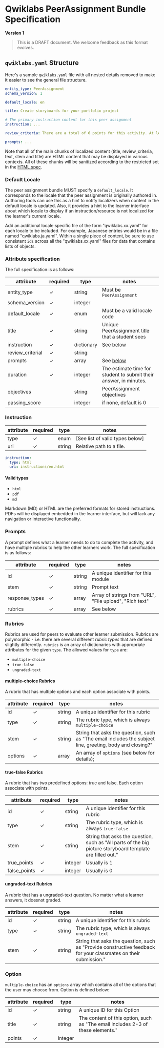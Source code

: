 # Qwiklabs PeerAssignment Bundle Specification

**Version 1**

> This is a DRAFT document. We welcome feedback as this format evolves.

## `qwiklabs.yaml` Structure

Here's a sample `qwiklabs.yaml` file with all nested details removed to make it
easier to see the general file structure.

```yaml
entity_type: PeerAssignment
schema_version: 1

default_locale: en

title: Create storyboards for your portfolio project

# The primary instruction content for this peer assignment
instruction: ...

review_criteria: There are a total of 6 points for this activity. At least two of your peers will evaluate your project. Your final grade will be the median of these scores. You must get 5 out of 6 total points to pass.

prompts: ...

```

Note that all of the main chunks of localized content (title, review_criteria, text, stem and title) are HTML content that may be displayed in various contexts. All of these chunks will be sanitized according to the restricted set in the [HTML spec](./html/html-spec.md).

### Default Locale

The peer assignment bundle MUST specify a `default_locale`. It corresponds to the locale
that the peer assignment is originally authored in. Authoring tools can use this as a hint
to notify localizers when content in the default locale is updated. Also, it
provides a hint to the learner interface about which locale to display if an
instruction/resource is not localized for the learner's current locale.


Add an additional locale specific file of the form "qwiklabs.xx.yaml" for each
locale to be included. For example, Japanese entries would be in a file named
"qwiklabs.ja.yaml". Within a single piece of content, be sure to use consistent
`ids` across all the "qwiklabs.xx.yaml" files for data that contains lists of
objects.


### Attribute specification

The full specification is as follows:

attribute               | required | type       | notes
----------------------- | -------- | ---------- | -----
entity_type             | ✓        | string     | Must be `PeerAssignment`
schema_version          | ✓        | integer    |
default_locale          | ✓        | enum       | Must be a valid locale code
title                   | ✓        | string     | Unique PeerAssignment title that a student sees
instruction             | ✓        | dictionary | See [below](#Instruction)
review_criterial        | ✓        | string     |
prompts                 | ✓        | array      | See [below](#Prompts)
duration                | ✓        | integer    | The estimate time for student to submit their answer, in minutes.
objectives              |          | string     | PeerAssignment objectives
passing_score           |          | integer    | if none, default is 0



### Instruction

attribute | required | type              | notes
--------- | -------- | ----------------- | -----
type      | ✓        | enum              | [See list of valid types below]
uri       | ✓        | string            | Relative path to a file.

```yaml
instruction:
  type: html
  uri: instructions/en.html
```

#### Valid types


*   `html`
*   `pdf`
*   `md`

Markdown (MD) or HTML are the preferred formats for stored instructions. PDFs will be displayed
embedded in the learner interface, but will lack any navigation or interactive
functionality. 


### Prompts

A prompt defines what a learner needs to do to complete the activity, and have multiple rubrics to help the other learners work. The full
specification is as follows:

attribute            | required | type       | notes
-----------          | -------- | ---------- | -----------------------------------
id                   | ✓        | string     | A unique identifier for this module
stem                 | ✓        | string     | Prompt text
response_types       | ✓        | array      | Array of strings from "URL", "File upload", "Rich text"
rubrics              | ✓        | array      | See below

### Rubrics

Rubrics are used for peers to evaluate other learner submission. Rubrics are polymorphic - i.e. there are several different _rubric types_ that are defined slightly differently. `rubrics` is an array of dictionaries with appropriate attributes for the given `type`. The allowed values for `type` are:

*   `multiple-choice`
*   `true-false`
*   `ungraded-text`

#### multiple-choice Rubrics

A rubric that has multiple options and each option associate with points.

attribute | required | type       | notes
--------- | -------- | ---------- | -----
id        | ✓        | string     | A unique identifier for this rubric
type      | ✓        | string     | The rubric type, which is always `multiple-choice`
stem      | ✓        | string     | String that asks the question, such as "The email includes the subject line, greeting, body and closing?"
options   | ✓        | array      | An array of `options` (see below for details);

#### true-false Rubrics

A rubric that has two predefined options: true and false. Each option associate with points.

attribute     | required | type       | notes
---------     | -------- | ---------- | -----
id            | ✓        | string     | A unique identifier for this rubric
type          | ✓        | string     | The rubric type, which is always `true-false`
stem          | ✓        | string     | String that asks the question, such as "All parts of the big picture storyboard template are filled out."
true_points   | ✓        | integer    | Usually is 1
false_points  | ✓        | integer    | Usually is 0

#### ungraded-text Rubrics

A rubric that has a ungraded-text question. No matter what a learner answers, it doesnot graded.

attribute | required | type       | notes
--------- | -------- | ---------- | -----
id        | ✓        | string     | A unique identifier for this rubric
type      | ✓        | string     | The rubric type, which is always `ungraded-text`
stem      | ✓        | string     | String that asks the question, such as "Provide constructive feedback for your classmates on their submission."


### Option

`multiple-choice` has an `options` array which contains all of the options that the user may
choose from. Option is defined below:

attribute | required | type       | notes
--------- | -------- | ---------- | -----
id        | ✓        | string     | A unique ID for this Option
title     | ✓        | string     | The content of this option, such as "The email includes 2-3 of these elements."
points    | ✓        | integer    | 
